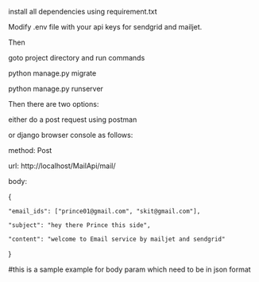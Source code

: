 install all dependencies using requirement.txt

Modify .env file with your api keys for sendgrid and mailjet.

Then

goto project directory and run commands

python manage.py migrate

python manage.py runserver

Then there are two options:

either do a post request using postman

or django browser console as follows:

method: Post

url:  http://localhost/MailApi/mail/

body: 

{

    "email_ids": ["prince01@gmail.com", "skit@gmail.com"],
    
    "subject": "hey there Prince this side",
    
    "content": "welcome to Email service by mailjet and sendgrid"
    
}

#this is a sample example for body param which need to be in json format


